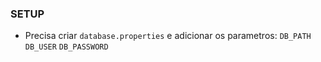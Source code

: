 ### SETUP ###
- Precisa criar `database.properties` e adicionar os parametros:
`DB_PATH` `DB_USER` `DB_PASSWORD`